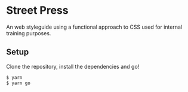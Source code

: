 # Street Press

An web styleguide using a functional approach to CSS used for internal training purposes.

## Setup

Clone the repository, install the dependencies and go!

```bash
$ yarn
$ yarn go
```